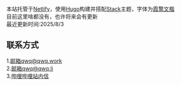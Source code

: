 本站托管于[Netlify](https://www.netlify.com "跳转Netlify官网")，使用[Hugo](https://gohugo.io "跳转Hugo主页")构建并搭配[Stack](https://github.com/CaiJimmy/hugo-theme-stack "跳转主题Github仓库")主题，字体为[霞鹜文楷](https://github.com/lxgw/LxgwWenKai/ "跳转字体Github仓库")
<br>
目前这里啥都没有，也许将来会有更新
<br>
最近更新时间:2025/8/3
##   联系方式
1.[邮箱qwq@qwq.work](mailto:qwq@qwq.work)
<br>
2.[邮箱qwq@qwq.li](mailto:qwq@qwq.li)
<br>
3.[哔哩哔哩站内信](https://space.bilibili.com/510231072)
